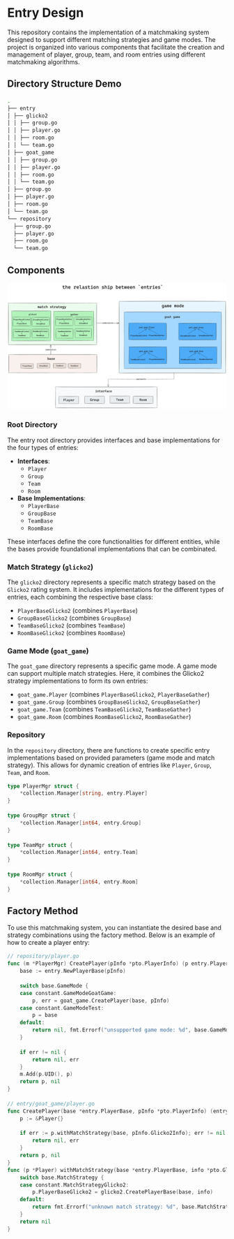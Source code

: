 # Entry Design

This repository contains the implementation of a matchmaking system designed to support different matching strategies and game modes. The project is organized into various components that facilitate the creation and management of player, group, team, and room entries using different matchmaking algorithms.

## Directory Structure Demo
```bash
.
├── entry
│ ├── glicko2
│ │ ├── group.go
│ │ ├── player.go
│ │ ├── room.go
│ │ └── team.go
│ ├── goat_game
│ │ ├── group.go
│ │ ├── player.go
│ │ ├── room.go
│ │ └── team.go
│ ├── group.go
│ ├── player.go
│ ├── room.go
│ └── team.go
└── repository
  ├── group.go
  ├── player.go
  ├── room.go
  └── team.go
```

## Components

![the relastionship between entries](../../assets/img/entry.png)

### Root Directory

The entry root directory provides interfaces and base implementations for the four types of entries:
- **Interfaces**:
    - `Player`
    - `Group`
    - `Team`
    - `Room`
- **Base Implementations**:
    - `PlayerBase`
    - `GroupBase`
    - `TeamBase`
    - `RoomBase`

These interfaces define the core functionalities for different entities, while the bases provide foundational implementations that can be combinated.

### Match Strategy (`glicko2`)

The `glicko2` directory represents a specific match strategy based on the `Glicko2` rating system. It includes implementations for the different types of entries, each combining the respective base class:

- `PlayerBaseGlicko2` (combines `PlayerBase`)
- `GroupBaseGlicko2` (combines `GroupBase`)
- `TeamBaseGlicko2` (combines `TeamBase`)
- `RoomBaseGlicko2` (combines `RoomBase`)

### Game Mode (`goat_game`)

The `goat_game` directory represents a specific game mode. A game mode can support multiple match strategies. Here, it combines the Glicko2 strategy implementations to form its own entries:

- `goat_game.Player` (combines `PlayerBaseGlicko2`, `PlayerBaseGather`)
- `goat_game.Group` (combines `GroupBaseGlicko2`, `GroupBaseGather`)
- `goat_game.Team` (combines `TeamBaseGlicko2`, `TeamBaseGather`)
- `goat_game.Room` (combines `RoomBaseGlicko2`, `RoomBaseGather`)

### Repository

In the `repository` directory, there are functions to create specific entry implementations based on provided parameters (game mode and match strategy). This allows for dynamic creation of entries like `Player`, `Group`, `Team`, and `Room`.

```go
type PlayerMgr struct {
	*collection.Manager[string, entry.Player]
}

type GroupMgr struct {
	*collection.Manager[int64, entry.Group]
}

type TeamMgr struct {
	*collection.Manager[int64, entry.Team]
}

type RoomMgr struct {
	*collection.Manager[int64, entry.Room]
}
```

## Factory Method

To use this matchmaking system, you can instantiate the desired base and strategy combinations using the factory method. Below is an example of how to create a player entry:

```go
// repository/player.go
func (m *PlayerMgr) CreatePlayer(pInfo *pto.PlayerInfo) (p entry.Player, err error) {
	base := entry.NewPlayerBase(pInfo)

	switch base.GameMode {
	case constant.GameModeGoatGame:
		p, err = goat_game.CreatePlayer(base, pInfo)
	case constant.GameModeTest:
		p = base
	default:
		return nil, fmt.Errorf("unsupported game mode: %d", base.GameMode)
	}

	if err != nil {
		return nil, err
	}
	m.Add(p.UID(), p)
	return p, nil
}

// entry/goat_game/player.go
func CreatePlayer(base *entry.PlayerBase, pInfo *pto.PlayerInfo) (entry.Player, error) {
	p := &Player{}

	if err := p.withMatchStrategy(base, pInfo.Glicko2Info); err != nil {
		return nil, err
	}
	return p, nil
}
func (p *Player) withMatchStrategy(base *entry.PlayerBase, info *pto.Glicko2Info) error {
	switch base.MatchStrategy {
	case constant.MatchStrategyGlicko2:
		p.PlayerBaseGlicko2 = glicko2.CreatePlayerBase(base, info)
	default:
		return fmt.Errorf("unknown match strategy: %d", base.MatchStrategy)
	}
	return nil
}
```
